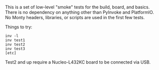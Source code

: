 This is a set of low-level "smoke" tests for the build, board, and basics.  
There is no dependency on anything other than PyInvoke and PlatformIO.  
No Monty headers, libraries, or scripts are used in the first few tests.

Things to try:

```text
inv -l
inv test1
inv test2
inv test3
[etc]
```

Test2 and up require a Nucleo-L432KC board to be connected via USB.
